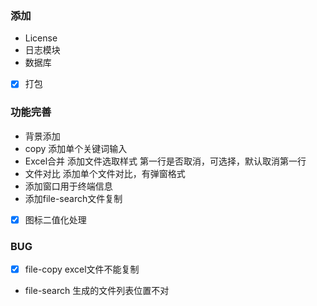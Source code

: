 ### 添加
* License
* 日志模块
* 数据库
- [x] 打包

### 功能完善
* 背景添加
* copy 添加单个关键词输入
* Excel合并 添加文件选取样式 第一行是否取消，可选择，默认取消第一行
* 文件对比 添加单个文件对比，有弹窗格式
* 添加窗口用于终端信息
* 添加file-search文件复制
- [x] 图标二值化处理

### BUG
- [x] file-copy excel文件不能复制
* file-search 生成的文件列表位置不对
